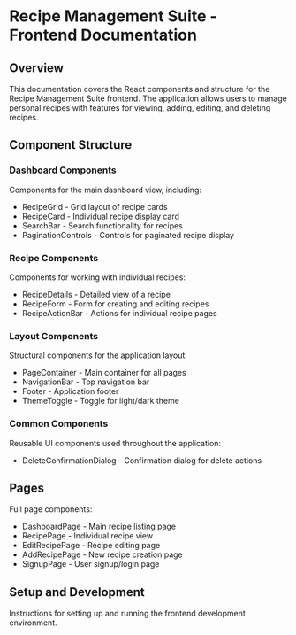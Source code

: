 # Recipe Management Suite - Frontend Documentation

## Overview
This documentation covers the React components and structure for the Recipe Management Suite frontend. The application allows users to manage personal recipes with features for viewing, adding, editing, and deleting recipes.

## Component Structure

### Dashboard Components
Components for the main dashboard view, including:
- RecipeGrid - Grid layout of recipe cards
- RecipeCard - Individual recipe display card
- SearchBar - Search functionality for recipes
- PaginationControls - Controls for paginated recipe display

### Recipe Components
Components for working with individual recipes:
- RecipeDetails - Detailed view of a recipe
- RecipeForm - Form for creating and editing recipes
- RecipeActionBar - Actions for individual recipe pages

### Layout Components
Structural components for the application layout:
- PageContainer - Main container for all pages
- NavigationBar - Top navigation bar
- Footer - Application footer
- ThemeToggle - Toggle for light/dark theme

### Common Components
Reusable UI components used throughout the application:
- DeleteConfirmationDialog - Confirmation dialog for delete actions

## Pages
Full page components:
- DashboardPage - Main recipe listing page
- RecipePage - Individual recipe view
- EditRecipePage - Recipe editing page
- AddRecipePage - New recipe creation page
- SignupPage - User signup/login page

## Setup and Development
Instructions for setting up and running the frontend development environment.